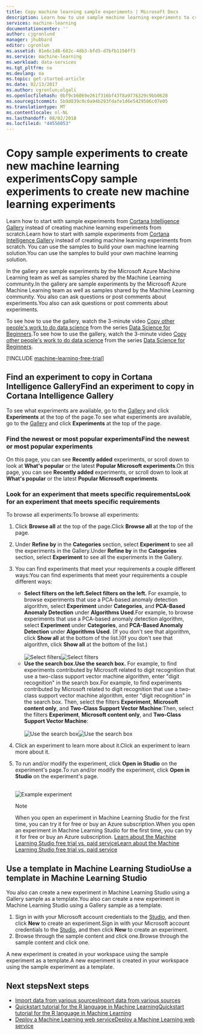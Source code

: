```yaml
---
title: Copy machine learning sample experiments | Microsoft Docs
description: Learn how to use sample machine learning experiments to create new experiments with Cortana Intelligence Gallery and Microsoft Azure Machine Learning.
services: machine-learning
documentationcenter: ''
author: cjgronlund
manager: jhubbard
editor: cgronlun
ms.assetid: 81e6c1d8-682c-4db3-bfd5-d7bfb1150ff3
ms.service: machine-learning
ms.workload: data-services
ms.tgt_pltfrm: na
ms.devlang: na
ms.topic: get-started-article
ms.date: 02/13/2017
ms.author: cgronlun;olgali
ms.openlocfilehash: 0bf9cb6069e261f316bf43f8a9776329c9bb0628
ms.sourcegitcommit: 5b9d839c0c0a94b293fdafe1d6e5429506c07e05
ms.translationtype: MT
ms.contentlocale: nl-NL
ms.lasthandoff: 08/02/2018
ms.locfileid: "44556053"
---
```

# <a name="copy-sample-experiments-to-create-new-machine-learning-experiments"></a><span data-ttu-id="2da11-103">Copy sample experiments to create new machine learning experiments</span><span class="sxs-lookup"><span data-stu-id="2da11-103">Copy sample experiments to create new machine learning experiments</span></span>
<span data-ttu-id="2da11-104">Learn how to start with sample experiments from [Cortana Intelligence Gallery](https://gallery.cortanaintelligence.com/) instead of creating machine learning experiments from scratch.</span><span class="sxs-lookup"><span data-stu-id="2da11-104">Learn how to start with sample experiments from [Cortana Intelligence Gallery](https://gallery.cortanaintelligence.com/) instead of creating machine learning experiments from scratch.</span></span> <span data-ttu-id="2da11-105">You can use the samples to build your own machine learning solution.</span><span class="sxs-lookup"><span data-stu-id="2da11-105">You can use the samples to build your own machine learning solution.</span></span>

<span data-ttu-id="2da11-106">In the gallery are sample experiments by the Microsoft Azure Machine Learning team as well as samples shared by the Machine Learning community.</span><span class="sxs-lookup"><span data-stu-id="2da11-106">In the gallery are sample experiments by the Microsoft Azure Machine Learning team as well as samples shared by the Machine Learning community.</span></span> <span data-ttu-id="2da11-107">You also can ask questions or post comments about experiments.</span><span class="sxs-lookup"><span data-stu-id="2da11-107">You also can ask questions or post comments about experiments.</span></span>

<span data-ttu-id="2da11-108">To see how to use the gallery, watch the 3-minute video [Copy other people's work to do data science](machine-learning-data-science-for-beginners-copy-other-peoples-work-to-do-data-science.md) from the series [Data Science for Beginners](machine-learning-data-science-for-beginners-the-5-questions-data-science-answers.md).</span><span class="sxs-lookup"><span data-stu-id="2da11-108">To see how to use the gallery, watch the 3-minute video [Copy other people's work to do data science](machine-learning-data-science-for-beginners-copy-other-peoples-work-to-do-data-science.md) from the series [Data Science for Beginners](machine-learning-data-science-for-beginners-the-5-questions-data-science-answers.md).</span></span>

[!INCLUDE [machine-learning-free-trial](../../includes/machine-learning-free-trial.md)]

## <a name="find-an-experiment-to-copy-in-cortana-intelligence-gallery"></a><span data-ttu-id="2da11-109">Find an experiment to copy in Cortana Intelligence Gallery</span><span class="sxs-lookup"><span data-stu-id="2da11-109">Find an experiment to copy in Cortana Intelligence Gallery</span></span>
<span data-ttu-id="2da11-110">To see what experiments are available, go to the [Gallery](https://gallery.cortanaintelligence.com/) and click **Experiments** at the top of the page.</span><span class="sxs-lookup"><span data-stu-id="2da11-110">To see what experiments are available, go to the [Gallery](https://gallery.cortanaintelligence.com/) and click **Experiments** at the top of the page.</span></span>

### <a name="find-the-newest-or-most-popular-experiments"></a><span data-ttu-id="2da11-111">Find the newest or most popular experiments</span><span class="sxs-lookup"><span data-stu-id="2da11-111">Find the newest or most popular experiments</span></span>
<span data-ttu-id="2da11-112">On this page, you can see **Recently added** experiments, or scroll down to look at **What's popular** or the latest **Popular Microsoft experiments**.</span><span class="sxs-lookup"><span data-stu-id="2da11-112">On this page, you can see **Recently added** experiments, or scroll down to look at **What's popular** or the latest **Popular Microsoft experiments**.</span></span>

### <a name="look-for-an-experiment-that-meets-specific-requirements"></a><span data-ttu-id="2da11-113">Look for an experiment that meets specific requirements</span><span class="sxs-lookup"><span data-stu-id="2da11-113">Look for an experiment that meets specific requirements</span></span>
<span data-ttu-id="2da11-114">To browse all experiments:</span><span class="sxs-lookup"><span data-stu-id="2da11-114">To browse all experiments:</span></span>

1. <span data-ttu-id="2da11-115">Click **Browse all** at the top of the page.</span><span class="sxs-lookup"><span data-stu-id="2da11-115">Click **Browse all** at the top of the page.</span></span>
2. <span data-ttu-id="2da11-116">Under **Refine by** in the **Categories** section, select **Experiment** to see all the experiments in the Gallery.</span><span class="sxs-lookup"><span data-stu-id="2da11-116">Under **Refine by** in the **Categories** section, select **Experiment** to see all the experiments in the Gallery.</span></span>
3. <span data-ttu-id="2da11-117">You can find experiments that meet your requirements a couple different ways:</span><span class="sxs-lookup"><span data-stu-id="2da11-117">You can find experiments that meet your requirements a couple different ways:</span></span>
   * <span data-ttu-id="2da11-118">**Select filters on the left.**</span><span class="sxs-lookup"><span data-stu-id="2da11-118">**Select filters on the left.**</span></span> <span data-ttu-id="2da11-119">For example, to browse experiments that use a PCA-based anomaly detection algorithm, select **Experiment** under **Categories**, and **PCA-Based Anomaly Detection** under **Algorithms Used**.</span><span class="sxs-lookup"><span data-stu-id="2da11-119">For example, to browse experiments that use a PCA-based anomaly detection algorithm, select **Experiment** under **Categories**, and **PCA-Based Anomaly Detection** under **Algorithms Used**.</span></span> <span data-ttu-id="2da11-120">(If you don't see that algorithm, click **Show all** at the bottom of the list.)</span><span class="sxs-lookup"><span data-stu-id="2da11-120">(If you don't see that algorithm, click **Show all** at the bottom of the list.)</span></span><br></br>
     <span data-ttu-id="2da11-121">![Select filters](https://docstestmedia1.blob.core.windows.net/azure-media/articles/machine-learning/media/machine-learning-sample-experiments/refine-the-view.png)</span><span class="sxs-lookup"><span data-stu-id="2da11-121">![Select filters](https://docstestmedia1.blob.core.windows.net/azure-media/articles/machine-learning/media/machine-learning-sample-experiments/refine-the-view.png)</span></span>
   * <span data-ttu-id="2da11-122">**Use the search box.**</span><span class="sxs-lookup"><span data-stu-id="2da11-122">**Use the search box.**</span></span> <span data-ttu-id="2da11-123">For example, to find experiments contributed by Microsoft related to digit recognition that use a two-class support vector machine algorithm, enter "digit recognition" in the search box.</span><span class="sxs-lookup"><span data-stu-id="2da11-123">For example, to find experiments contributed by Microsoft related to digit recognition that use a two-class support vector machine algorithm, enter "digit recognition" in the search box.</span></span> <span data-ttu-id="2da11-124">Then, select the filters **Experiment**, **Microsoft content only**, and **Two-Class Support Vector Machine**:</span><span class="sxs-lookup"><span data-stu-id="2da11-124">Then, select the filters **Experiment**, **Microsoft content only**, and **Two-Class Support Vector Machine**:</span></span><br></br>
     <span data-ttu-id="2da11-125">![Use the search box](https://docstestmedia1.blob.core.windows.net/azure-media/articles/machine-learning/media/machine-learning-sample-experiments/search-for-experiments.png)</span><span class="sxs-lookup"><span data-stu-id="2da11-125">![Use the search box](https://docstestmedia1.blob.core.windows.net/azure-media/articles/machine-learning/media/machine-learning-sample-experiments/search-for-experiments.png)</span></span>
4. <span data-ttu-id="2da11-126">Click an experiment to learn more about it.</span><span class="sxs-lookup"><span data-stu-id="2da11-126">Click an experiment to learn more about it.</span></span>
5. <span data-ttu-id="2da11-127">To run and/or modify the experiment, click **Open in Studio** on the experiment's page.</span><span class="sxs-lookup"><span data-stu-id="2da11-127">To run and/or modify the experiment, click **Open in Studio** on the experiment's page.</span></span> <br></br>

    ![Example experiment](https://docstestmedia1.blob.core.windows.net/azure-media/articles/machine-learning/media/machine-learning-sample-experiments/example-experiment.png)

    > [!NOTE]
    > <span data-ttu-id="2da11-129">When you open an experiment in Machine Learning Studio for the first time, you can try it for free or buy an Azure subscription.</span><span class="sxs-lookup"><span data-stu-id="2da11-129">When you open an experiment in Machine Learning Studio for the first time, you can try it for free or buy an Azure subscription.</span></span> [<span data-ttu-id="2da11-130">Learn about the Machine Learning Studio free trial vs. paid service</span><span class="sxs-lookup"><span data-stu-id="2da11-130">Learn about the Machine Learning Studio free trial vs. paid service</span></span>](https://azure.microsoft.com/pricing/details/machine-learning/)
    >
    >

## <a name="use-a-template-in-machine-learning-studio"></a><span data-ttu-id="2da11-131">Use a template in Machine Learning Studio</span><span class="sxs-lookup"><span data-stu-id="2da11-131">Use a template in Machine Learning Studio</span></span>
<span data-ttu-id="2da11-132">You also can create a new experiment in Machine Learning Studio using a Gallery sample as a template.</span><span class="sxs-lookup"><span data-stu-id="2da11-132">You also can create a new experiment in Machine Learning Studio using a Gallery sample as a template.</span></span>

1. <span data-ttu-id="2da11-133">Sign in with your Microsoft account credentials to the [Studio](https://studio.azureml.net), and then click **New** to create an experiment.</span><span class="sxs-lookup"><span data-stu-id="2da11-133">Sign in with your Microsoft account credentials to the [Studio](https://studio.azureml.net), and then click **New** to create an experiment.</span></span>
2. <span data-ttu-id="2da11-134">Browse through the sample content and click one.</span><span class="sxs-lookup"><span data-stu-id="2da11-134">Browse through the sample content and click one.</span></span>

<span data-ttu-id="2da11-135">A new experiment is created in your workspace using the sample experiment as a template.</span><span class="sxs-lookup"><span data-stu-id="2da11-135">A new experiment is created in your workspace using the sample experiment as a template.</span></span>

## <a name="next-steps"></a><span data-ttu-id="2da11-136">Next steps</span><span class="sxs-lookup"><span data-stu-id="2da11-136">Next steps</span></span>
* [<span data-ttu-id="2da11-137">Import data from various sources</span><span class="sxs-lookup"><span data-stu-id="2da11-137">Import data from various sources</span></span>](machine-learning-data-science-import-data.md)
* [<span data-ttu-id="2da11-138">Quickstart tutorial for the R language in Machine Learning</span><span class="sxs-lookup"><span data-stu-id="2da11-138">Quickstart tutorial for the R language in Machine Learning</span></span>](machine-learning-r-quickstart.md)
* [<span data-ttu-id="2da11-139">Deploy a Machine Learning web service</span><span class="sxs-lookup"><span data-stu-id="2da11-139">Deploy a Machine Learning web service</span></span>](machine-learning-publish-a-machine-learning-web-service.md)



